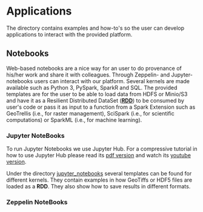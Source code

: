 # Applications

The directory contains examples and how-to's so the user can develop applications to interact with the provided platform.

## Notebooks

Web-based notebooks are a nice way for an user to do provenance of his/her work and share it with colleagues. Through Zeppelin- and Jupyter- notebooks users can interact with our platform. Several kernels are made available such as Python 3, PySpark, SparkR and SQL. The provided templates are for the user to be able to load data from HDFS or Minio/S3 and have it as a Resilient Distributed DataSet ([**RDD**](https://spark.apache.org/docs/latest/programming-guide.html#resilient-distributed-datasets-rdds)) to be consumed by user's code or pass it as input to a function from a Spark Extension such as GeoTrellis (i.e., for raster management), SciSpark (i.e., for scientific computations) or SparkML (i.e., for machine learning).

### Jupyter NoteBooks
To run Jupyter Notebooks we use Jupyter Hub. For a compressive tutorial in how to use Jupyter Hub please read its [pdf version](https://github.com/jupyterhub/jupyterhub-tutorial/blob/master/JupyterHub.pdf) and watch its [youtube version](https://youtu.be/gSVvxOchT8Y).

Under the directory [jupyter_notebooks](./notebooks/) several templates can be found for different kernels. They contain examples in how GeoTiffs or HDF5 files are loaded as a **RDD**. They also show how to save results in different formats.

### Zeppelin NoteBooks

